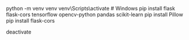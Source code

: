 python -m venv venv
venv\Scripts\activate     # Windows
pip install flask flask-cors tensorflow opencv-python pandas scikit-learn
pip install Pillow
pip install flask-cors


deactivate
